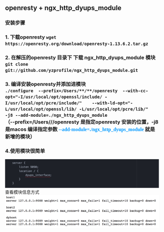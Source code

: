 ## openresty + ngx_http_dyups_module

### 安装步骤

### 1. 下载openresty ```wget https://openresty.org/download/openresty-1.13.6.2.tar.gz```

### 2. 在解压的openresty 目录下 下载 ngx_http_dyups_module 模块 </br>```git clone git://github.com/yzprofile/ngx_http_dyups_module.git```

### 3. 编译安装openresty并添加进模块</br> ```./configure  --prefix=/Users/**/**/openresty  --with-cc-opt="-I/usr/local/opt/openssl/include/ -I/usr/local/opt/pcre/include/"    --with-ld-opt="-L/usr/local/opt/openssl/lib/ -L/usr/local/opt/pcre/lib/"    -j8 --add-module=./ngx_http_dyups_module```</br>（--prefix=/Users/**/**/openresty 是指定openresty 安装的位置，-j8 是macos 编译指定参数 <font color=#0099ff size=3 face="黑体">--add-module=./ngx_http_dyups_module</font> 就是新增的模块）

### 4.使用模块很简单 
![](https://github.com/StriveStruggleYou/openresty_collection/blob/master/dynamic_upstream/openresty%2Bngx_http_dyups_module/data/97828263-5a34-4b09-bcbd-352f78e5db90.png)
</br>
查看模块信息方式
![](https://github.com/StriveStruggleYou/openresty_collection/blob/master/dynamic_upstream/openresty%2Bngx_http_dyups_module/data/65f52d87-b3aa-4d40-850f-c43ed3b0fc36.png)






